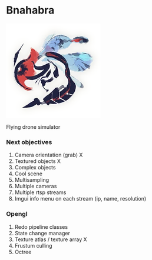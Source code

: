 # Bnahabra

![bnahabra](res/MHRise-Bnahabra_Icon.png "bzzzz")

Flying drone simulator

### Next objectives

1. Camera orientation (grab) X
2. Textured objects X
3. Complex objects
4. Cool scene
5. Multisampling
6. Multiple cameras
7. Multiple rtsp streams
8. Imgui info menu on each stream (ip, name, resolution)

### Opengl

1. Redo pipeline classes
2. State change manager
3. Texture atlas / texture array X
4. Frustum culling
5. Octree